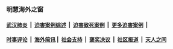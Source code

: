 
### 明慧海外之窗

####  [武汉肺炎](indexes/365.md?t=02102200) &nbsp;|&nbsp;  [迫害案例综述](indexes/328.md?t=02102200) &nbsp;|&nbsp; [迫害致死案例](indexes/277.md?t=02102200)  &nbsp;|&nbsp; [更多迫害案例](indexes/81.md?t=02102200)  &nbsp;|&nbsp; 
####  [时事评论](indexes/19.md?t=02102200) &nbsp;|&nbsp; [海外简讯](indexes/245.md?t=02102200)&nbsp;|&nbsp;  [社会支持](indexes/140.md?t=02102200) &nbsp;|&nbsp; [褒奖决议](indexes/282.md?t=02102200) &nbsp;|&nbsp; [社区报道](indexes/91.md?t=02102200)  &nbsp;|&nbsp; [天人之间](indexes/78.md?t=02102200) 

